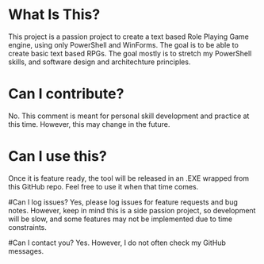 # What Is This?
This project is a passion project to create a text based Role Playing Game engine, using only PowerShell and WinForms. The goal is to be able to create basic text based RPGs. The goal mostly is to stretch my PowerShell skills, and software design and architechture principles.

# Can I contribute?
No. This comment is meant for personal skill development and practice at this time. However, this may change in the future.

# Can I use this?
Once it is feature ready, the tool will be released in an .EXE wrapped from this GitHub repo. Feel free to use it when that time comes.

#Can I log issues?
Yes, please log issues for feature requests and bug notes. However, keep in mind this is a side passion project, so development will be slow, and some features may not be implemented due to time constraints.

#Can I contact you?
Yes. However, I do not often check my GitHub messages.
